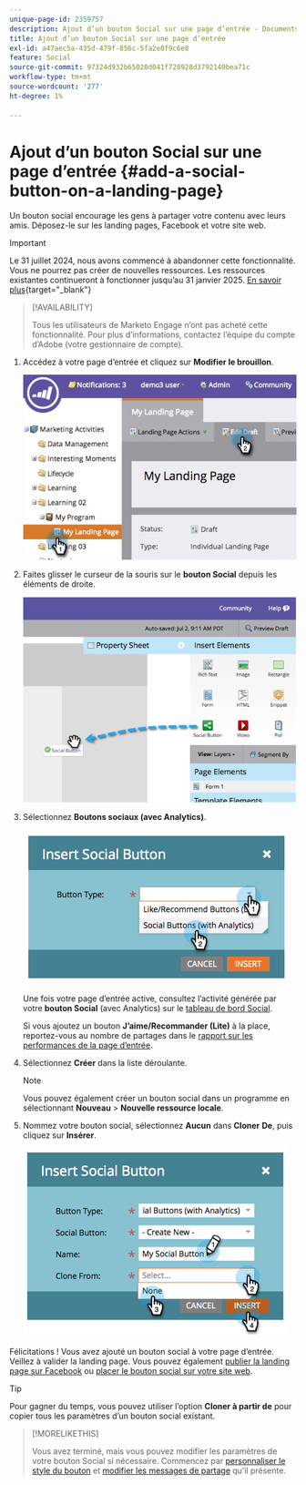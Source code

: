 ```yaml
---
unique-page-id: 2359757
description: Ajout d’un bouton Social sur une page d’entrée - Documents Marketo - Documentation du produit
title: Ajout d’un bouton Social sur une page d’entrée
exl-id: a47aec5a-435d-479f-856c-5fa2e0f9c6e8
feature: Social
source-git-commit: 97324d932b65020d041f728928d3792140bea71c
workflow-type: tm+mt
source-wordcount: '277'
ht-degree: 1%

---
```


# Ajout d’un bouton Social sur une page d’entrée {#add-a-social-button-on-a-landing-page}

Un bouton social encourage les gens à partager votre contenu avec leurs amis. Déposez-le sur les landing pages, Facebook et votre site web.

>[!IMPORTANT]
>
>Le 31 juillet 2024, nous avons commencé à abandonner cette fonctionnalité. Vous ne pourrez pas créer de nouvelles ressources. Les ressources existantes continueront à fonctionner jusqu’au 31 janvier 2025. [En savoir plus](https://nation.marketo.com/t5/employee-blogs/marketo-engage-social-features-deprecation/ba-p/351977){target="_blank"}

>[!AVAILABILITY]
>
>Tous les utilisateurs de Marketo Engage n’ont pas acheté cette fonctionnalité. Pour plus d’informations, contactez l’équipe du compte d’Adobe (votre gestionnaire de compte).

1. Accédez à votre page d’entrée et cliquez sur **Modifier le brouillon**.

   ![](assets/landingpageeditdraft.jpg)

1. Faites glisser le curseur de la souris sur le **bouton Social** depuis les éléments de droite.

   ![](assets/image2014-9-17-10-3a35-3a6.png)

1. Sélectionnez **Boutons sociaux (avec Analytics)**.

   ![](assets/image2014-9-17-10-3a35-3a13.png)

   Une fois votre page d’entrée active, consultez l’activité générée par votre **bouton Social** (avec Analytics) sur le [tableau de bord Social](/help/marketo/product-docs/demand-generation/social/social-functions/view-social-performance.md).

   Si vous ajoutez un bouton **J’aime/Recommander (Lite)** à la place, reportez-vous au nombre de partages dans le [rapport sur les performances de la page d’entrée](/help/marketo/product-docs/demand-generation/landing-pages/understanding-landing-pages/landing-page-performance-report.md).

1. Sélectionnez **Créer** dans la liste déroulante.

   >[!NOTE]
   >
   >Vous pouvez également créer un bouton social dans un programme en sélectionnant **Nouveau** > **Nouvelle ressource locale**.

1. Nommez votre bouton social, sélectionnez **Aucun** dans **Cloner** **De**, puis cliquez sur **Insérer**.

   ![](assets/image2014-9-17-10-3a35-3a26.png)

Félicitations ! Vous avez ajouté un bouton social à votre page d’entrée. Veillez à valider la landing page. Vous pouvez également [publier la landing page sur Facebook](/help/marketo/product-docs/demand-generation/facebook/publish-landing-pages-to-facebook.md) ou [ placer le bouton social sur votre site web](/help/marketo/product-docs/demand-generation/social/social-functions/deploy-social-on-your-website.md).

>[!TIP]
>
>Pour gagner du temps, vous pouvez utiliser l’option **Cloner à partir de** pour copier tous les paramètres d’un bouton social existant.

>[!MORELIKETHIS]
>
>Vous avez terminé, mais vous pouvez modifier les paramètres de votre bouton Social si nécessaire. Commencez par [personnaliser le style du bouton](/help/marketo/product-docs/demand-generation/social/configuring-social-actions/customize-social-app-button.md) et [modifier les messages de partage](/help/marketo/product-docs/demand-generation/social/configuring-social-actions/configure-social-sign-up-share-flow.md) qu’il présente.
